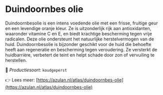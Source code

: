 # Duindoornbes olie

Duindoornbesolie is een intens voedende olie met een frisse, fruitige geur en een levendige oranje kleur. Ze is uitzonderlijk rijk aan antioxidanten, waaronder vitamine C en E, en biedt krachtige bescherming tegen vrije radicalen. Deze olie ondersteunt het natuurlijke herstelvermogen van de huid. Duindoornbesolie is bijzonder geschikt voor de huid die behoefte heeft aan regeneratie en bescherming tegen veroudering. Ze versterkt de huidbarrière, verbetert de teint en helpt schade door zon of vervuiling te herstellen.

🔧 *Productiesoort:* `koudgeperst`

👉 Lees meer: [https://azulan.nl/atlas/duindoornbes-olie](https://azulan.nl/atlas/duindoornbes-olie)
